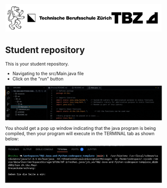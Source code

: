 ![TBZ Logo](./resources/images/tbz_logo.png)

# Student repository

This is your student repository.

* Navigating to the src/Main.java file
* Click on the "run" button

![validate](./resources/images/validate.gif)

You should get a pop up window indicating that the java program is being compiled, then your program will execute in the TERMINAL tab as shown below:

![output](./resources/images/output.png)


